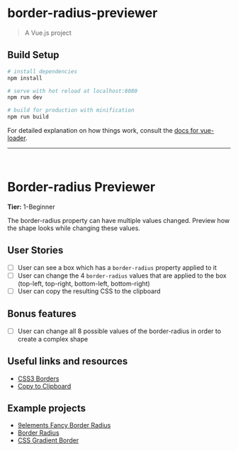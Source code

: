 # border-radius-previewer

> A Vue.js project

## Build Setup

```bash
# install dependencies
npm install

# serve with hot reload at localhost:8080
npm run dev

# build for production with minification
npm run build
```

For detailed explanation on how things work, consult the [docs for vue-loader](http://vuejs.github.io/vue-loader).

<hr/>
<br/>

# Border-radius Previewer

**Tier:** 1-Beginner

The border-radius property can have multiple values changed. Preview how the shape looks while changing these values.

## User Stories

- [ ] User can see a box which has a `border-radius` property applied to it
- [ ] User can change the 4 `border-radius` values that are applied to the box (top-left, top-right, bottom-left, bottom-right)
- [ ] User can copy the resulting CSS to the clipboard

## Bonus features

- [ ] User can change all 8 possible values of the border-radius in order to create a complex shape

## Useful links and resources

- [CSS3 Borders](https://www.w3schools.com/css/css3_borders.asp)
- [Copy to Clipboard](https://www.w3schools.com/howto/howto_js_copy_clipboard.asp)

## Example projects

- [9elements Fancy Border Radius](https://9elements.github.io/fancy-border-radius/)
- [Border Radius](https://border-radius.com/)
- [CSS Gradient Border](https://codepen.io/thebabydino/pen/zbqPVd)
